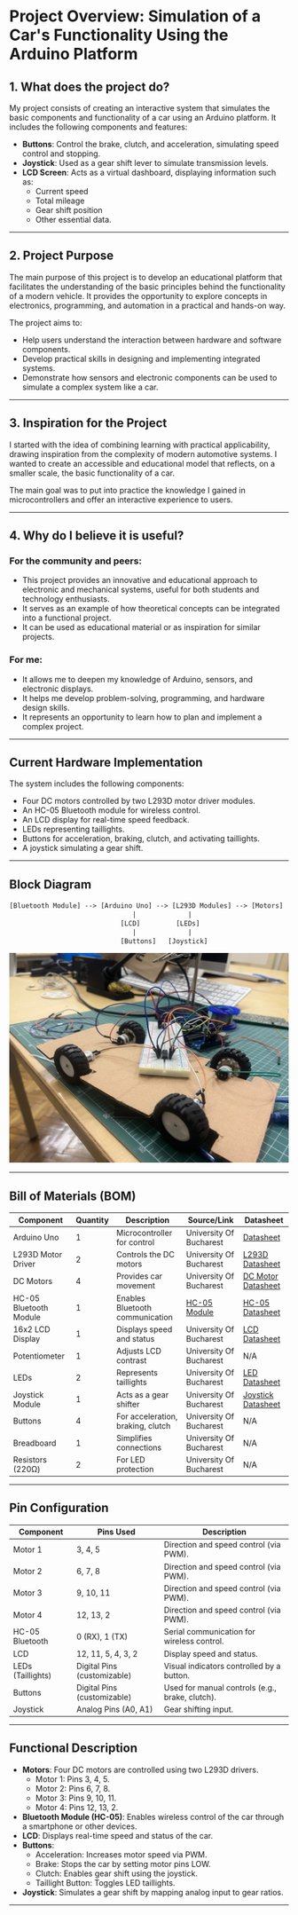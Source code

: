 # Project Overview: Simulation of a Car's Functionality Using the Arduino Platform

## 1. What does the project do?  
My project consists of creating an interactive system that simulates the basic components and functionality of a car using an Arduino platform. It includes the following components and features:

- **Buttons**: Control the brake, clutch, and acceleration, simulating speed control and stopping.  
- **Joystick**: Used as a gear shift lever to simulate transmission levels.  
- **LCD Screen**: Acts as a virtual dashboard, displaying information such as:  
  - Current speed  
  - Total mileage  
  - Gear shift position  
  - Other essential data.  

---

## 2. Project Purpose  
The main purpose of this project is to develop an educational platform that facilitates the understanding of the basic principles behind the functionality of a modern vehicle. It provides the opportunity to explore concepts in electronics, programming, and automation in a practical and hands-on way.  

The project aims to:  
- Help users understand the interaction between hardware and software components.  
- Develop practical skills in designing and implementing integrated systems.  
- Demonstrate how sensors and electronic components can be used to simulate a complex system like a car.  

---

## 3. Inspiration for the Project  
I started with the idea of combining learning with practical applicability, drawing inspiration from the complexity of modern automotive systems. I wanted to create an accessible and educational model that reflects, on a smaller scale, the basic functionality of a car.  

The main goal was to put into practice the knowledge I gained in microcontrollers and offer an interactive experience to users.  

---

## 4. Why do I believe it is useful?  

### For the community and peers:  
- This project provides an innovative and educational approach to electronic and mechanical systems, useful for both students and technology enthusiasts.  
- It serves as an example of how theoretical concepts can be integrated into a functional project.  
- It can be used as educational material or as inspiration for similar projects.  

### For me:  
- It allows me to deepen my knowledge of Arduino, sensors, and electronic displays.  
- It helps me develop problem-solving, programming, and hardware design skills.  
- It represents an opportunity to learn how to plan and implement a complex project.  

---


## **Current Hardware Implementation**

The system includes the following components:
- Four DC motors controlled by two L293D motor driver modules.
- An HC-05 Bluetooth module for wireless control.
- An LCD display for real-time speed feedback.
- LEDs representing taillights.
- Buttons for acceleration, braking, clutch, and activating taillights.
- A joystick simulating a gear shift.

---

## **Block Diagram**

```plaintext
[Bluetooth Module] --> [Arduino Uno] --> [L293D Modules] --> [Motors]
                               |             |
                            [LCD]         [LEDs]
                               |             |
                            [Buttons]   [Joystick]
```

![Photo](./photos/arduino_car.jpg)



---

## **Bill of Materials (BOM)**

| **Component**         | **Quantity** | **Description**                     | **Source/Link**                                                                                 | **Datasheet**                                                                 |
|------------------------|--------------|-------------------------------------|------------------------------------------------------------------------------------------------|-------------------------------------------------------------------------------|
| Arduino Uno            | 1            | Microcontroller for control         | University Of Bucharest                              | [Datasheet](https://store.arduino.cc/uno-rev3)                               |
| L293D Motor Driver     | 2            | Controls the DC motors              | University Of Bucharest                      | [L293D Datasheet](https://www.ti.com/lit/ds/symlink/l293d.pdf)               |
| DC Motors              | 4            | Provides car movement               | University Of Bucharest                                  | [DC Motor Datasheet](https://components101.com/motors/dc-motor)             |
| HC-05 Bluetooth Module | 1            | Enables Bluetooth communication     | [HC-05 Module](https://www.optimusdigital.ro/en/wireless-bluetooth/153-hc-05-master-slave-bluetooth-module-with-adapter-33v-and-5v-compatible.html)                                       | [HC-05 Datasheet](https://components101.com/wireless/hc-05-bluetooth-module)|
| 16x2 LCD Display       | 1            | Displays speed and status           | University Of Bucharest                                              | [LCD Datasheet](https://components101.com/displays/16x2-lcd-display-module) |
| Potentiometer          | 1            | Adjusts LCD contrast                | University Of Bucharest                                | N/A                                                                           |
| LEDs                   | 2            | Represents taillights               | University Of Bucharest                                       | [LED Datasheet](https://components101.com/leds/5mm-led-datasheet)           |
| Joystick Module        | 1            | Acts as a gear shifter              | University Of Bucharest                                       | [Joystick Datasheet](https://components101.com/switches/joystick-module)    |
| Buttons                | 4            | For acceleration, braking, clutch   | University Of Bucharest                                     | N/A                                                                           |
| Breadboard             | 1            | Simplifies connections              | University Of Bucharest                                           | N/A                                                                           |
| Resistors (220Ω)       | 2            | For LED protection                  | University Of Bucharest                                  | N/A                                                                           |

---

## **Pin Configuration**

| **Component**        | **Pins Used**              | **Description**                                     |
|-----------------------|----------------------------|---------------------------------------------------|
| Motor 1              | 3, 4, 5                    | Direction and speed control (via PWM).            |
| Motor 2              | 6, 7, 8                    | Direction and speed control (via PWM).            |
| Motor 3              | 9, 10, 11                  | Direction and speed control (via PWM).            |
| Motor 4              | 12, 13, 2                  | Direction and speed control (via PWM).            |
| HC-05 Bluetooth      | 0 (RX), 1 (TX)             | Serial communication for wireless control.        |
| LCD                  | 12, 11, 5, 4, 3, 2         | Display speed and status.                         |
| LEDs (Taillights)    | Digital Pins (customizable)| Visual indicators controlled by a button.         |
| Buttons              | Digital Pins (customizable)| Used for manual controls (e.g., brake, clutch).   |
| Joystick             | Analog Pins (A0, A1)       | Gear shifting input.                              |

---

## **Functional Description**

- **Motors**: Four DC motors are controlled using two L293D drivers.
  - Motor 1: Pins 3, 4, 5.
  - Motor 2: Pins 6, 7, 8.
  - Motor 3: Pins 9, 10, 11.
  - Motor 4: Pins 12, 13, 2.
- **Bluetooth Module (HC-05)**: Enables wireless control of the car through a smartphone or other devices.
- **LCD**: Displays real-time speed and status of the car.
- **Buttons**:
  - Acceleration: Increases motor speed via PWM.
  - Brake: Stops the car by setting motor pins LOW.
  - Clutch: Enables gear shift using the joystick.
  - Taillight Button: Toggles LED taillights.
- **Joystick**: Simulates a gear shift by mapping analog input to gear ratios.

---
